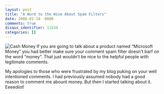 ```yaml
---
layout: post
title: "A Word to the Wise About Spam Filters"
date: 2006-01-18 -0800
comments: true
disqus_identifier: 11534
categories: []
---
```

![Cash Money](http://haacked.com/images/Money.jpg) If you are going to
talk about a product named “Microsoft Money” you had better make sure
your comment spam filter doesn’t barf on the word “money”. That just
wouldn’t be nice to the helpful people with legitimate comments.

My apologies to those who were frustrated by my blog puking on your well
intentioned comments. I had previously assumed nobody had a good reason
to comment me abount money. But then I started talking about it.
Eeeediot!

